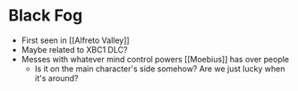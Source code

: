 # Black Fog
- First seen in [[Alfreto Valley]]
- Maybe related to XBC1 DLC?
- Messes with whatever mind control powers [[Moebius]] has over people
	- Is it on the main character's side somehow? Are we just lucky when it's around?